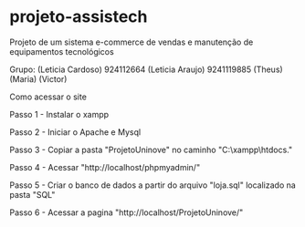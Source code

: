 # projeto-assistech
 Projeto de um sistema e-commerce de vendas e manutenção de equipamentos tecnológicos

Grupo:
(Leticia Cardoso)
924112664 (Leticia Araujo)
9241119885 (Theus)
(Maria)
(Victor)


Como acessar o site

Passo 1 - Instalar o xampp

Passo 2 - Iniciar o Apache e Mysql

Passo 3 - Copiar a pasta "ProjetoUninove" no caminho "C:\xampp\htdocs\."

Passo 4 - Acessar "http://localhost/phpmyadmin/"

Passo 5 - Criar o banco de dados a partir do arquivo "loja.sql" localizado na pasta "SQL"

Passo 6 - Acessar a pagina "http://localhost/ProjetoUninove/"
